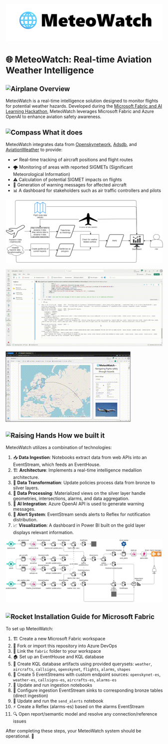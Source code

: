 ![Logo](docs/MeteoWatchWide.jpg)
# 🌐 MeteoWatch: Real-time Aviation Weather Intelligence

## <img src="https://raw.githubusercontent.com/Tarikul-Islam-Anik/Animated-Fluent-Emojis/master/Emojis/Travel%20and%20places/Airplane.png" alt="Airplane" width="25" height="25" /> Overview
MeteoWatch is a real-time intelligence solution designed to monitor flights for potential weather hazards. Developed during the [Microsoft Fabric and AI Learning Hackathon](https://microsoftfabric.devpost.com/), MeteoWatch leverages Microsoft Fabric and Azure OpenAI to enhance aviation safety awareness.

## <img src="https://raw.githubusercontent.com/Tarikul-Islam-Anik/Animated-Fluent-Emojis/master/Emojis/Travel%20and%20places/Compass.png" alt="Compass" width="25" height="25" /> What it does
MeteoWatch integrates data from [Openskynetwork](https://opensky-network.org/), [Adsdb](https://www.adsbdb.com/), and [AviationWeather](https://aviationweather.gov/) to provide:

- 🛩️ Real-time tracking of aircraft positions and flight routes
- 🌪️ Monitoring of areas with reported SIGMETs (Significant Meteorological Information)
- ⚠️ Calculation of potential SIGMET impacts on flights
- 💬 Generation of warning messages for affected aircraft
- 📊 A dashboard for stakeholders such as air traffic controllers and pilots

![Use Case Diagram](docs/usecase.drawio.png)

![Alarm System](./videos/alarms_openai_notebook_reflex.gif)

![Dashboard](./videos/PowerBI%20-%20Various%20Callsigns.gif)

## <img src="https://raw.githubusercontent.com/Tarikul-Islam-Anik/Animated-Fluent-Emojis/master/Emojis/Hand%20gestures/Raising%20Hands.png" alt="Raising Hands" width="25" height="25" /> How we built it

MeteoWatch utilizes a combination of technologies:

1. 📥 **Data Ingestion**: Notebooks extract data from web APIs into an EventStream, which feeds an EventHouse.
2. 🏗️ **Architecture**: Implements a real-time intelligence medallion architecture.
3. 🔄 **Data Transformation**: Update policies process data from bronze to silver layers.
4. 🧮 **Data Processing**: Materialized views on the silver layer handle geometries, intersections, alarms, and data aggregation.
5. 🤖 **AI Integration**: Azure OpenAI API is used to generate warning messages.
6. 🚨 **Alert System**: EventStream sends alerts to Reflex for notification distribution.
7. 📈 **Visualization**: A dashboard in Power BI built on the gold layer displays relevant information.

![Architecture Diagram](docs/archi.drawio.png)

## <img src="https://raw.githubusercontent.com/Tarikul-Islam-Anik/Animated-Fluent-Emojis/master/Emojis/Travel%20and%20places/Rocket.png" alt="Rocket" width="25" height="25" /> Installation Guide for Microsoft Fabric

To set up MeteoWatch:

1. 🏗️ Create a new Microsoft Fabric workspace
2. 🔀 Fork or import this repository into Azure DevOps
3. 🔗 Link the `fabric` folder to your workspace
4. 🏠 Set up an EventHouse and KQL database
5. 📜 Create KQL database artifacts using provided querysets: `weather`, `aircrafts`, `callsigns`, `openskynet`, `flights`, `alarms`, `shapes`
6. 🌊 Create 5 EventStreams with custom endpoint sources: `openskynet-es`, `weather-es`, `callsigns-es`, `aircrafts-es`, `alarms-es`
7. 🔄 Update and run ingestion notebooks
8. 🔌 Configure ingestion EventStream sinks to corresponding bronze tables (direct ingestion)
9. 🔑 Update and run the `send_alerts` notebook
10. ⚡ Create a Reflex (alarms-es) based on the alarms EventStream
11. 🔍 Open report/semantic model and resolve any connection/reference issues

After completing these steps, your MeteoWatch system should be operational. 🎉
